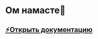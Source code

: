 # Ом намасте👋
## [⚡Открыть документацию]([https://DevSanatkumara.github.io/advayta_org/index.html](https://devsanatkumara.github.io/DevSanatkumara/advayta_org/index.html))

<!--
**DevSanatkumara/DevSanatkumara** is a ✨ _special_ ✨ repository because its `README.md` (this file) appears on your GitHub profile.

Here are some ideas to get you started:

- 🔭 I’m currently working on ...
- 🌱 I’m currently learning ...
- 👯 I’m looking to collaborate on ...
- 🤔 I’m looking for help with ...
- 💬 Ask me about ...
- 📫 How to reach me: ...
- 😄 Pronouns: ...
- ⚡ Fun fact: ...
-->
